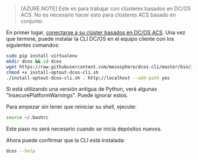<properties
   pageTitle="Instalar DC/OS CLI | Microsoft Azure"
   description="Instale el controlador de dominio/OS CLI."
   services="container-service"
   documentationCenter=""
   authors="rgardler"
   manager="timlt"
   editor=""
   tags="acs, azure-container-service"
   keywords="Contenedores, servicios de Micro, DC/OS, Azure"/>

<tags
   ms.service="container-service"
   ms.devlang="na"
   ms.topic="get-started-article"
   ms.tgt_pltfrm="na"
   ms.workload="na"
   ms.date="05/10/2016"
   ms.author="rogardle"/>

>[AZURE.NOTE] Este es para trabajar con clústeres basados en DC/OS ACS. No es necesario hacer esto para clústeres ACS basado en conjunto.

En primer lugar, [conectarse a su clúster basados en DC/OS ACS](../articles/container-service/container-service-connect.md). Una vez que termine, puede instalar la CLI DC/OS en el equipo cliente con los siguientes comandos:

```bash
sudo pip install virtualenv
mkdir dcos && cd dcos
wget https://raw.githubusercontent.com/mesosphere/dcos-cli/master/bin/install/install-optout-dcos-cli.sh
chmod +x install-optout-dcos-cli.sh
./install-optout-dcos-cli.sh . http://localhost --add-path yes
```

Si está utilizando una versión antigua de Python, verá algunas "InsecurePlatformWarnings". Puede ignorar estos.

Para empezar sin tener que reiniciar su shell, ejecute:

```bash
source ~/.bashrc
```

Este paso no será necesario cuando se inicia depósitos nuevos.

Ahora puede confirmar que la CLI está instalada:

```bash
dcos --help
```
